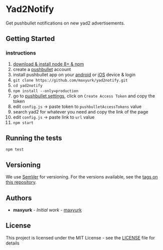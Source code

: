 # Yad2Notify

Get pushbullet notifications on new yad2 advertisements.


## Getting Started

### instructions

1. [download & install node 8+ & npm](https://nodejs.org/en/download/)
2. create a [pushbullet](pushbullet.com) account
3. install pushbullet app on your [android](https://play.google.com/store/apps/details?id=com.pushbullet.android) or [iOS](https://itunes.apple.com/us/app/pushbullet/id810352052) device & login
4. `git clone https://github.com/maxyurk/yad2notify.git`
5. `cd yad2notify`
6. `npm install --only=production`
7. go to [pushbullet settings](https://www.pushbullet.com/#settings), click on `Create Access Token` and copy the token
8. edit `config.js` -> paste token to `pushbulletAccessTokens` value
9. search yad2 for whatever you need and copy the link of the page
10. edit `config.js` -> paste link to `url` value 
11. `npm start`


## Running the tests

`npm test`

## Versioning

We use [SemVer](http://semver.org/) for versioning. For the versions available, see the [tags on this repository](https://github.com/maxyurk/yad2notify/tags). 

## Authors

* **maxyurk** - *Initial work* - [maxyurk](https://github.com/maxyurk)

## License

This project is licensed under the MIT License - see the [LICENSE](LICENSE) file for details
